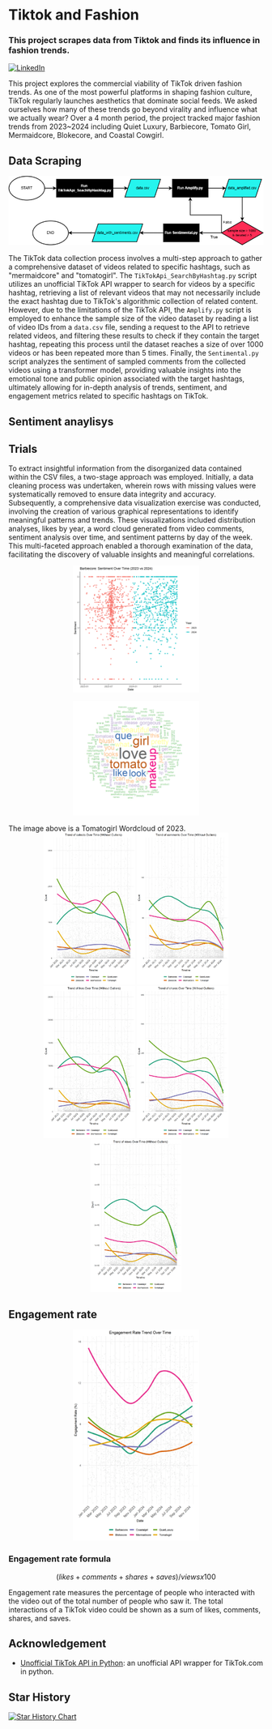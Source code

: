 # Tiktok and Fashion

### This project scrapes data from Tiktok and finds its influence in fashion trends.  

[![LinkedIn](https://img.shields.io/badge/LinkedIn-0077B5?style=for-the-badge&logo=linkedin&logoColor=white&style=flat-square)](https://www.linkedin.com/in/yoomin-jung-17a9812b1/)

This project explores the commercial viability of TikTok driven fashion trends. As one of the most powerful platforms in shaping fashion culture, TikTok regularly launches aesthetics that dominate social feeds. We asked ourselves how many of these trends go beyond virality and influence what we actually wear? Over a 4 month period, the project tracked major fashion trends from 2023~2024 including Quiet Luxury, Barbiecore, Tomato Girl, Mermaidcore, Blokecore, and Coastal Cowgirl.

## Data Scraping
<p align="center">
    <img src="./assets/readme/tiktokflowchart.drawio.png" width="750"/>
</p>


The TikTok data collection process involves a multi-step approach to gather a comprehensive dataset of videos related to specific hashtags, such as "mermaidcore" and "tomatogirl". The `TikTokApi_SearchByHashtag.py` script utilizes an unofficial TikTok API wrapper to search for videos by a specific hashtag, retrieving a list of relevant videos that may not necessarily include the exact hashtag due to TikTok's algorithmic collection of related content. However, due to the limitations of the TikTok API, the `Amplify.py` script is employed to enhance the sample size of the video dataset by reading a list of video IDs from a `data.csv` file, sending a request to the API to retrieve related videos, and filtering these results to check if they contain the target hashtag, repeating this process until the dataset reaches a size of over 1000 videos or has been repeated more than 5 times. Finally, the `Sentimental.py` script analyzes the sentiment of sampled comments from the collected videos using a transformer model, providing valuable insights into the emotional tone and public opinion associated with the target hashtags, ultimately allowing for in-depth analysis of trends, sentiment, and engagement metrics related to specific hashtags on TikTok.

## Sentiment anaylisys 

## Trials 
To extract insightful information from the disorganized data contained within the CSV files, a two-stage approach was employed. Initially, a data cleaning process was undertaken, wherein rows with missing values were systematically removed to ensure data integrity and accuracy. Subsequently, a comprehensive data visualization exercise was conducted, involving the creation of various graphical representations to identify meaningful patterns and trends. These visualizations included distribution analyses, likes by year, a word cloud generated from video comments, sentiment analysis over time, and sentiment patterns by day of the week. This multi-faceted approach enabled a thorough examination of the data, facilitating the discovery of valuable insights and meaningful correlations.

<p align="center">
    <img src="./assets/readme/Barbiecore_sentiment_2023_vs_2024.png" width="250"/>
</p>

<p align="center">
    <img src="./assets/readme/wordcloud_2023.png" width="250"/>
</p>
The image above is a Tomatogirl Wordcloud of 2023. 

<div align="center">
    <img src="./assets/readme/trend_collects_metrics_without_outliers.png" width="180"/>
    <img src="./assets/readme/trend_comments_metrics_without_outliers.png" width="180"/>
    <img src="./assets/readme/trend_likes_metrics_without_outliers.png" width="180"/>
    <img src="./assets/readme/trend_shares_metrics_without_outliers.png" width="180"/>
    <img src="./assets/readme/trend_views_metrics_without_outliers.png" width="180"/>
</div>

## Engagement rate 
<p align="center">
    <img src="./assets/readme/engagement_rate_trend.png" width="250"/>
</p>

### Engagement rate formula

$$(likes + comments + shares + saves) / views x 100 %  $$

Engagement rate measures the percentage of people who interacted with the video out of the total number of people who saw it. The total interactions of a TikTok video could be shown as a sum of likes, comments, shares, and saves. 


## Acknowledgement

* [Unofficial TikTok API in Python](https://github.com/davidteather/TikTok-Api): an unofficial API wrapper for TikTok.com in python. 


## Star History 
[![Star History Chart](https://api.star-history.com/svg?repos=yoomin53/Tiktok-and-Fashion&type=Date)](https://www.star-history.com/#yoomin53/Tiktok-and-Fashion&Date)
